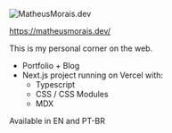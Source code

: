 ![MatheusMorais.dev](https://user-images.githubusercontent.com/30233482/135752147-a74f8247-82d4-47ac-9f36-57af29ed0873.png)

https://matheusmorais.dev/

This is my personal corner on the web.

- Portfolio + Blog
- Next.js project running on Vercel with:
  - Typescript
  - CSS / CSS Modules
  - MDX

Available in EN and PT-BR
